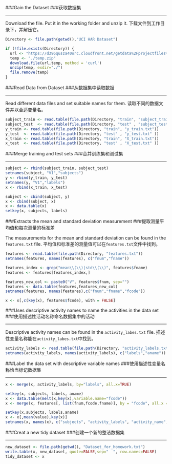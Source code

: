 
###Gain the Dataset 
###获取数据集

---

Download the file. Put it in the working folder and unzip it.
下载文件到工作目录下，并解压它。


```r
Directory <- file.path(getwd(),"UCI HAR Dataset")

if (!file.exists(Directory)) {
  url <- "https://d396qusza40orc.cloudfront.net/getdata%2Fprojectfiles%2FUCI%20HAR%20Dataset.zip"
  temp <- "./temp.zip"
  download.file(url,temp, method = 'curl')
  unzip(temp, exdir="./")
  file.remove(temp)
}
```

###Read Data from Dataset 
###从数据集中读取数据

---

Read different data files and set suitable names for them.
读取不同的数据文件并以合适变量名。


```r
subject_train <- read.table(file.path(Directory, "train", "subject_train.txt"))
subject_test  <- read.table(file.path(Directory, "test" , "subject_test.txt" ))
y_train <- read.table(file.path(Directory, "train", "y_train.txt"))
y_test  <- read.table(file.path(Directory, "test" , "y_test.txt" ))
x_train <- read.table(file.path(Directory, "train", "X_train.txt"))
x_test  <- read.table(file.path(Directory, "test" , "X_test.txt" ))
```

###Merge training and test sets 
###合并训练集和测试集

---


```r
subject <- rbind(subject_train, subject_test)
setnames(subject, "V1","subjects")
y <- rbind(y_train, y_test)
setnames(y, "V1","labels")
x <- rbind(x_train, x_test)

subject <- cbind(subject, y)
x <- cbind(subject, x)
x <- data.table(x)
setkey(x, subjects, labels)
```

###Extracts the mean and standard deviation measurement 
###提取测量平均值和每次测量的标准差

The measurements for the mean and standard deviation can be found in the ```features.txt``` file.
平均值和标准差的测量值可以在```features.txt```文件中找到。


```r
features <- read.table(file.path(Directory, "features.txt"))
setnames(features, names(features), c("fnum","fname"))

features_index <- grep("mean\\(\\)|std\\(\\)", features$fname)
features <- features[features_index,]

features_new_col <- paste0("V", features$fnum, sep="")
features <- data.table(features,features_new_col)
setnames(features, names(features),c("fnum","fname","fcode"))

x <- x[,c(key(x), features$fcode), with = FALSE]
```

###Uses descriptive activity names to name the activities in the data set
###使用描述性活动名称命名数据集中的活动

---

Descriptive activity names can be found in the ```activity_labes.txt``` file.
描述性变量名称能在```activity_labes.txt```中找到。


```r
activity_labels <- read.table(file.path(Directory, "activity_labels.txt"))
setnames(activity_labels, names(activity_labels), c("labels","aname"))
```

###Label the data set with descriptive variable names
###使用描述性变量名称恰当标记数据集

---


```r
x <- merge(x, activity_labels, by="labels", all.x=TRUE)

setkey(x, subjects, labels, aname)
x <- data.table(melt(x,key(x),variable.name="fcode"))
x <- merge(x, features[, list(fnum,fcode,fname)], by = "fcode", all.x = TRUE)

setkey(x,subjects, labels,aname)
x <- x[,mean(value),key(x)]
setnames(x, names(x), c("subjects", "activity_labels", "activity_name", "average"))
```

###Creat a new tidy dataset
###创建一个新的整洁数据集

---


```r
new_dataset <- file.path(getwd(), "Dataset_for_homework.txt")
write.table(x, new_dataset, quote=FALSE,sep="  ", row.names=FALSE)
tidy_dataset <- x
```

